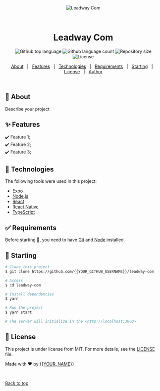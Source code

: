 <div align="center" id="top"> 
  <img src="./.github/app.gif" alt="Leadway Com" />

  &#xa0;

  <!-- <a href="https://leadwaycom.netlify.app">Demo</a> -->
</div>

<h1 align="center">Leadway Com</h1>

<p align="center">
  <img alt="Github top language" src="https://img.shields.io/github/languages/top/{{YOUR_GITHUB_USERNAME}}/leadway-com?color=56BEB8">

  <img alt="Github language count" src="https://img.shields.io/github/languages/count/{{YOUR_GITHUB_USERNAME}}/leadway-com?color=56BEB8">

  <img alt="Repository size" src="https://img.shields.io/github/repo-size/{{YOUR_GITHUB_USERNAME}}/leadway-com?color=56BEB8">

  <img alt="License" src="https://img.shields.io/github/license/{{YOUR_GITHUB_USERNAME}}/leadway-com?color=56BEB8">

  <!-- <img alt="Github issues" src="https://img.shields.io/github/issues/{{YOUR_GITHUB_USERNAME}}/leadway-com?color=56BEB8" /> -->

  <!-- <img alt="Github forks" src="https://img.shields.io/github/forks/{{YOUR_GITHUB_USERNAME}}/leadway-com?color=56BEB8" /> -->

  <!-- <img alt="Github stars" src="https://img.shields.io/github/stars/{{YOUR_GITHUB_USERNAME}}/leadway-com?color=56BEB8" /> -->
</p>

<!-- Status -->

<!-- <h4 align="center"> 
	🚧  Leadway Com 🚀 Under construction...  🚧
</h4> 

<hr> -->

<p align="center">
  <a href="#dart-about">About</a> &#xa0; | &#xa0; 
  <a href="#sparkles-features">Features</a> &#xa0; | &#xa0;
  <a href="#rocket-technologies">Technologies</a> &#xa0; | &#xa0;
  <a href="#white_check_mark-requirements">Requirements</a> &#xa0; | &#xa0;
  <a href="#checkered_flag-starting">Starting</a> &#xa0; | &#xa0;
  <a href="#memo-license">License</a> &#xa0; | &#xa0;
  <a href="https://github.com/{{YOUR_GITHUB_USERNAME}}" target="_blank">Author</a>
</p>

<br>

## :dart: About ##

Describe your project

## :sparkles: Features ##

:heavy_check_mark: Feature 1;\
:heavy_check_mark: Feature 2;\
:heavy_check_mark: Feature 3;

## :rocket: Technologies ##

The following tools were used in this project:

- [Expo](https://expo.io/)
- [Node.js](https://nodejs.org/en/)
- [React](https://pt-br.reactjs.org/)
- [React Native](https://reactnative.dev/)
- [TypeScript](https://www.typescriptlang.org/)

## :white_check_mark: Requirements ##

Before starting :checkered_flag:, you need to have [Git](https://git-scm.com) and [Node](https://nodejs.org/en/) installed.

## :checkered_flag: Starting ##

```bash
# Clone this project
$ git clone https://github.com/{{YOUR_GITHUB_USERNAME}}/leadway-com

# Access
$ cd leadway-com

# Install dependencies
$ yarn

# Run the project
$ yarn start

# The server will initialize in the <http://localhost:3000>
```

## :memo: License ##

This project is under license from MIT. For more details, see the [LICENSE](LICENSE.md) file.


Made with :heart: by <a href="https://github.com/{{YOUR_GITHUB_USERNAME}}" target="_blank">{{YOUR_NAME}}</a>

&#xa0;

<a href="#top">Back to top</a>
